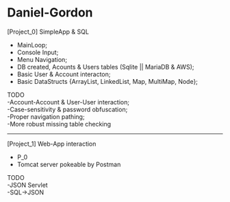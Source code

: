 # Daniel-Gordon
[Project_0]  SimpleApp & SQL  
* MainLoop;  
* Console Input;  
* Menu Navigation;  
* DB created, Acounts & Users tables (Sqlite || MariaDB & AWS);
* Basic User & Account interacton;
* Basic DataStructs {ArrayList, LinkedList, Map, MultiMap, Node};



TODO  
-Account-Account & User-User interaction;  
-Case-sensitivity & password obfuscation;  
-Proper navigation pathing;  
-More robust missing table checking  

__________________________________________________________________________________

[Project_1]  Web-App interaction  
* P_0  
* Tomcat server pokeable by Postman  

TODO  
-JSON Servlet  
-SQL->JSON  
